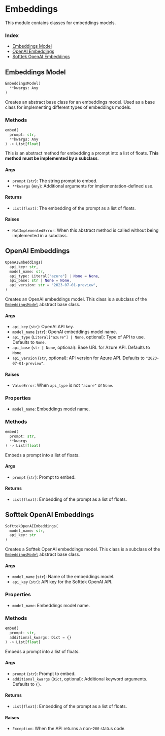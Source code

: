 # Embeddings

This module contains classes for embeddings models.

### Index

- [Embeddings Model](#embeddings-model)
- [OpenAI Embeddings](#openai-embeddings)
- [Softtek OpenAI Embeddings](#softtek-openai-embeddings)

## Embeddings Model

```python
EmbeddingsModel(
  **kwargs: Any
)
```

Creates an abstract base class for an embeddings model. Used as a base class for implementing different types of embeddings models.

### Methods

```python
embed(
  prompt: str,
  **kwargs: Any
) -> List[float]
```

This is an abstract method for embedding a prompt into a list of floats. **This method must be implemented by a subclass**.

#### Args

- `prompt` (`str`): The string prompt to embed.
- `**kwargs` (`Any`): Additional arguments for implementation-defined use.

#### Returns

- `List[float]`: The embedding of the prompt as a list of floats.

#### Raises

- `NotImplementedError`: When this abstract method is called without being implemented in a subclass.

## OpenAI Embeddings

```python
OpenAIEmbeddings(
  api_key: str,
  model_name: str,
  api_type: Literal["azure"] | None = None,
  api_base: str | None = None,
  api_version: str = "2023-07-01-preview",
)
```

Creates an OpenAI embeddings model. This class is a subclass of the [`EmbeddingsModel`](#embeddings-model) abstract base class.

#### Args

- `api_key` (`str`): OpenAI API key.
- `model_name` (`str`): OpenAI embeddings model name.
- `api_type` (`Literal["azure"] | None`, optional): Type of API to use. Defaults to `None`.
- `api_base` (`str | None`, optional): Base URL for Azure API. Defaults to `None`.
- `api_version` (`str`, optional): API version for Azure API. Defaults to `"2023-07-01-preview"`.

#### Raises

- `ValueError`: When `api_type` is not `"azure"` or `None`.

### Properties

- `model_name`: Embeddings model name.

### Methods

```python
embed(
  prompt: str,
  **kwargs
) -> List[float]
```

Embeds a prompt into a list of floats.

#### Args

- `prompt` (`str`): Prompt to embed.

#### Returns

- `List[float]`: Embedding of the prompt as a list of floats.

## Softtek OpenAI Embeddings

```python
SofttekOpenAIEmbeddings(
  model_name: str,
  api_key: str
)
```

Creates a Softtek OpenAI embeddings model. This class is a subclass of the [`EmbeddingsModel`](#embeddings-model) abstract base class.

#### Args

- `model_name` (`str`): Name of the embeddings model.
- `api_key` (`str`): API key for the Softtek OpenAI API.

### Properties

- `model_name`: Embeddings model name.

### Methods

```python
embed(
  prompt: str,
  additional_kwargs: Dict = {}
) -> List[float]
```

Embeds a prompt into a list of floats.

#### Args

- `prompt` (`str`): Prompt to embed.
- `additional_kwargs` (`Dict`, optional): Additional keyword arguments. Defaults to `{}`.

#### Returns

- `List[float]`: Embedding of the prompt as a list of floats.

#### Raises

- `Exception`: When the API returns a non-`200` status code.
